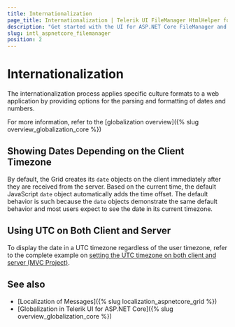 ```yaml
---
title: Internationalization
page_title: Internationalization | Telerik UI FileManager HtmlHelper for ASP.NET Core
description: "Get started with the UI for ASP.NET Core FileManager and learn about the options it supports for parsing and formatting of dates and numbers."
slug: intl_aspnetcore_filemanager
position: 2
---
```


# Internationalization

The internationalization process applies specific culture formats to a web application by providing options for the parsing and formatting of dates and numbers.

For more information, refer to the [globalization overview]({% slug overview_globalization_core %})

## Showing Dates Depending on the Client Timezone

By default, the Grid creates its `date` objects on the client immediately after they are received from the server. Based on the current time, the default JavaScript `date` object automatically adds the time offset. The default behavior is such because the `date` objects demonstrate the same default behavior and most users expect to see the date in its current timezone.

## Using UTC on Both Client and Server

To display the date in a UTC timezone regardless of the user timezone, refer to the complete example on [setting the UTC timezone on both client and server (MVC Project)](https://github.com/telerik/ui-for-aspnet-mvc-examples/tree/master/grid/utc-on-server-and-client).

## See also

* [Localization of Messages]({% slug localization_aspnetcore_grid %})
* [Globalization in Telerik UI for ASP.NET Core]({% slug overview_globalization_core %})
